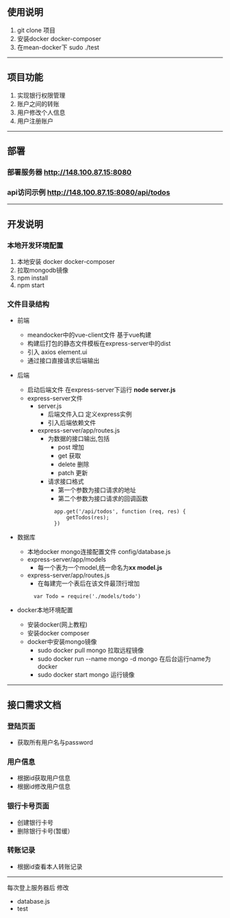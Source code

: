 ## 使用说明
1. git clone 项目
2. 安装docker docker-composer
3. 在mean-docker下 sudo ./test
--- 
## 项目功能
1. 实现银行权限管理
2. 账户之间的转账
3. 用户修改个人信息
4. 用户注册账户
---
## 部署
### 部署服务器 http://148.100.87.15:8080
### api访问示例 http://148.100.87.15:8080/api/todos
---
## 开发说明
### 本地开发环境配置
  1. 本地安装 docker docker-composer
  2. 拉取mongodb镜像 
  3. npm install
  4. npm start 
### 文件目录结构
  + 前端
    + meandocker中的vue-client文件 基于vue构建
    + 构建后打包的静态文件模板在express-server中的dist
    + 引入 axios element.ui
    + 通过接口直接请求后端输出
  + 后端
    + 启动后端文件 在express-server下运行 **node server.js**
    + express-server文件
      + server.js
        + 后端文件入口 定义express实例
        + 引入后端依赖文件
      + express-server/app/routes.js 
        + 为数据的接口输出,包括
          + post 增加 
          + get  获取
          + delete 删除
          + patch 更新  
        + 请求接口格式
          + 第一个参数为接口请求的地址
          + 第二个参数为接口请求的回调函数
          ~~~
            app.get('/api/todos', function (req, res) {
                getTodos(res);
            })
          ~~~
          
  + 数据库
    + 本地docker mongo连接配置文件 config/database.js
    + express-server/app/models
      + 每一个表为一个model,统一命名为**xx model.js**
    + express-server/app/routes.js
      + 在每建完一个表后在该文件最顶行增加
      ~~~
        var Todo = require('./models/todo')
      ~~~
  + docker本地环境配置
    + 安装docker(网上教程)
    + 安装docker composer
    + docker中安装mongo镜像
      + sudo docker pull mongo 拉取远程镜像
      + sudo docker run --name mongo -d mongo 在后台运行name为docker
      + sudo docker start mongo 运行镜像 
---
## 接口需求文档
### 登陆页面
+ 获取所有用户名与password
### 用户信息
+ 根据id获取用户信息
+ 根据id修改用户信息
### 银行卡号页面
+ 创建银行卡号
+ 删除银行卡号(暂缓）
### 转账记录
+ 根据id查看本人转账记录

---
每次登上服务器后 修改
+ database.js
+ test
